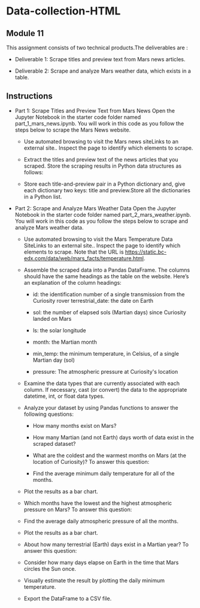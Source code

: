# Data-collection-HTML
## Module 11 
This assignment consists of two technical products.The deliverables are :

+ Deliverable 1: Scrape titles and preview text from Mars news articles.

+ Deliverable 2: Scrape and analyze Mars weather data, which exists in a table.

## Instructions
+ Part 1: Scrape Titles and Preview Text from Mars News
Open the Jupyter Notebook in the starter code folder named part_1_mars_news.ipynb. You will work in this code as you follow the steps below to scrape the Mars News website.

  - Use automated browsing to visit the Mars news siteLinks to an external site.. Inspect the page to identify which elements to scrape.


  - Extract the titles and preview text of the news articles that you scraped. Store the scraping results in Python data structures as follows:

  - Store each title-and-preview pair in a Python dictionary and, give each dictionary two keys: title and preview.Store all the dictionaries in a Python list.


+ Part 2: Scrape and Analyze Mars Weather Data
Open the Jupyter Notebook in the starter code folder named part_2_mars_weather.ipynb. You will work in this code as you follow the steps below to scrape and analyze Mars weather data.

  - Use automated browsing to visit the Mars Temperature Data SiteLinks to an external site.. Inspect the page to identify which elements to scrape. Note that the URL is https://static.bc-edx.com/data/web/mars_facts/temperature.html.



  - Assemble the scraped data into a Pandas DataFrame. The columns should have the same headings as the table on the website. Here’s an explanation of the column headings:

      - id: the identification number of a single transmission from the Curiosity rover
  terrestrial_date: the date on Earth

     - sol: the number of elapsed sols (Martian days) since Curiosity landed on Mars

    - ls: the solar longitude 

    - month: the Martian month

    - min_temp: the minimum temperature, in Celsius, of a single Martian day (sol)

    - pressure: The atmospheric pressure at Curiosity's location

  - Examine the data types that are currently associated with each column. If necessary, cast (or convert) the data to the appropriate datetime, int, or float data types.

  - Analyze your dataset by using Pandas functions to answer the following questions:

    - How many months exist on Mars?

     - How many Martian (and not Earth) days worth of data exist in the scraped dataset?

    -   What are the coldest and the warmest months on Mars (at the location of Curiosity)? To answer this question:

    - Find the average minimum daily temperature for all of the months.

   - Plot the results as a bar chart.

   -  Which months have the lowest and the highest atmospheric pressure on Mars? To answer this question:

    - Find the average daily atmospheric pressure of all the months.

    - Plot the results as a bar chart.

    - About how many terrestrial (Earth) days exist in a Martian year? To answer this question:

    - Consider how many days elapse on Earth in the time that Mars circles the Sun once.

    - Visually estimate the result by plotting the daily minimum temperature.

    - Export the DataFrame to a CSV file.

